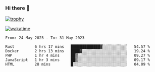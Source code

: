 ### Hi there 👋

[![trophy](https://github-profile-trophy.vercel.app/?username=cxnky&theme=dracula)](https://github.com/ryo-ma/github-profile-trophy)

[![wakatime](https://wakatime.com/badge/user/1c39c599-5497-41b9-a5be-2c4676e7fd23.svg)](https://wakatime.com/@1c39c599-5497-41b9-a5be-2c4676e7fd23)
<!--START_SECTION:waka-->

```text
From: 24 May 2023 - To: 31 May 2023

Rust         6 hrs 17 mins   █████████████▓░░░░░░░░░░░   54.57 %
Docker       2 hrs 13 mins   ████▓░░░░░░░░░░░░░░░░░░░░   19.24 %
PHP          1 hr 4 mins     ██▒░░░░░░░░░░░░░░░░░░░░░░   09.27 %
JavaScript   1 hr 3 mins     ██▒░░░░░░░░░░░░░░░░░░░░░░   09.17 %
HTML         28 mins         █░░░░░░░░░░░░░░░░░░░░░░░░   04.09 %
```

<!--END_SECTION:waka-->
